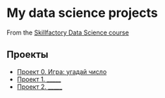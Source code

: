 # My data science projects
From the [Skillfactory Data Science course](https://skillfactory.ru/data-scientist)


## Проекты

* [Проект 0. Игра: угадай число](https://github.com/wsiqz/final_pr/tree/main/project%200)
* [Проект 1. _____](____)
* [Проект 2. _____](____)
